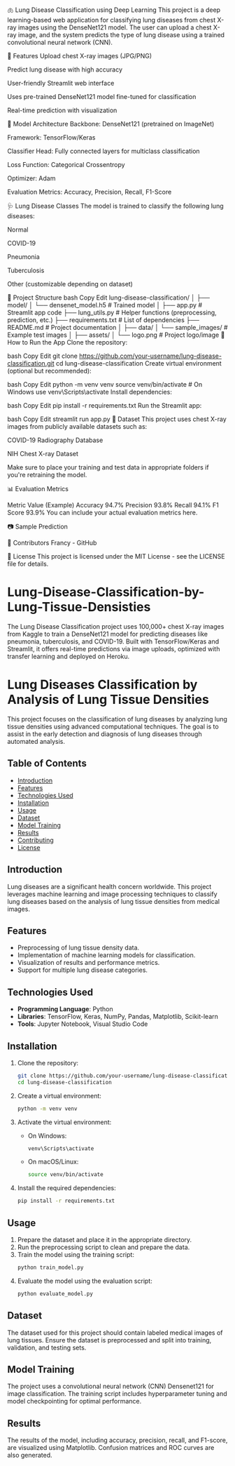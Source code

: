 🫁 Lung Disease Classification using Deep Learning
This project is a deep learning-based web application for classifying lung diseases from chest X-ray images using the DenseNet121 model. The user can upload a chest X-ray image, and the system predicts the type of lung disease using a trained convolutional neural network (CNN).

📌 Features
Upload chest X-ray images (JPG/PNG)

Predict lung disease with high accuracy

User-friendly Streamlit web interface

Uses pre-trained DenseNet121 model fine-tuned for classification

Real-time prediction with visualization

🧠 Model Architecture
Backbone: DenseNet121 (pretrained on ImageNet)

Framework: TensorFlow/Keras

Classifier Head: Fully connected layers for multiclass classification

Loss Function: Categorical Crossentropy

Optimizer: Adam

Evaluation Metrics: Accuracy, Precision, Recall, F1-Score

🩺 Lung Disease Classes
The model is trained to classify the following lung diseases:

Normal

COVID-19

Pneumonia

Tuberculosis

Other (customizable depending on dataset)

📁 Project Structure
bash
Copy
Edit
lung-disease-classification/
│
├── model/
│   └── densenet_model.h5               # Trained model
│
├── app.py                              # Streamlit app code
├── lung_utils.py                       # Helper functions (preprocessing, prediction, etc.)
├── requirements.txt                    # List of dependencies
├── README.md                           # Project documentation
│
├── data/
│   └── sample_images/                  # Example test images
│
├── assets/
│   └── logo.png                        # Project logo/image
🚀 How to Run the App
Clone the repository:

bash
Copy
Edit
git clone https://github.com/your-username/lung-disease-classification.git
cd lung-disease-classification
Create virtual environment (optional but recommended):

bash
Copy
Edit
python -m venv venv
source venv/bin/activate    # On Windows use venv\Scripts\activate
Install dependencies:

bash
Copy
Edit
pip install -r requirements.txt
Run the Streamlit app:

bash
Copy
Edit
streamlit run app.py
🧪 Dataset
This project uses chest X-ray images from publicly available datasets such as:

COVID-19 Radiography Database

NIH Chest X-ray Dataset

Make sure to place your training and test data in appropriate folders if you're retraining the model.

📊 Evaluation Metrics

Metric	Value (Example)
Accuracy	94.7%
Precision	93.8%
Recall	94.1%
F1 Score	93.9%
You can include your actual evaluation metrics here.

📷 Sample Prediction

🤝 Contributors
Francy - GitHub

📜 License
This project is licensed under the MIT License - see the LICENSE file for details.

# Lung-Disease-Classification-by-Lung-Tissue-Densisties
The Lung Disease Classification project uses 100,000+ chest X-ray images from Kaggle to train a DenseNet121 model for predicting diseases like pneumonia, tuberculosis, and COVID-19. Built with TensorFlow/Keras and Streamlit, it offers real-time predictions via image uploads, optimized with transfer learning and deployed on Heroku.
# Lung Diseases Classification by Analysis of Lung Tissue Densities

This project focuses on the classification of lung diseases by analyzing lung tissue densities using advanced computational techniques. The goal is to assist in the early detection and diagnosis of lung diseases through automated analysis.

## Table of Contents

- [Introduction](#introduction)
- [Features](#features)
- [Technologies Used](#technologies-used)
- [Installation](#installation)
- [Usage](#usage)
- [Dataset](#dataset)
- [Model Training](#model-training)
- [Results](#results)
- [Contributing](#contributing)
- [License](#license)

## Introduction

Lung diseases are a significant health concern worldwide. This project leverages machine learning and image processing techniques to classify lung diseases based on the analysis of lung tissue densities from medical images.

## Features

- Preprocessing of lung tissue density data.
- Implementation of machine learning models for classification.
- Visualization of results and performance metrics.
- Support for multiple lung disease categories.

## Technologies Used

- **Programming Language**: Python
- **Libraries**: TensorFlow, Keras, NumPy, Pandas, Matplotlib, Scikit-learn
- **Tools**: Jupyter Notebook, Visual Studio Code

## Installation

1. Clone the repository:
   ```bash
   git clone https://github.com/your-username/lung-disease-classification.git
   cd lung-disease-classification
   ```

2. Create a virtual environment:
   ```bash
   python -m venv venv
   ```

3. Activate the virtual environment:
   - On Windows:
     ```bash
     venv\Scripts\activate
     ```
   - On macOS/Linux:
     ```bash
     source venv/bin/activate
     ```

4. Install the required dependencies:
   ```bash
   pip install -r requirements.txt
   ```

## Usage

1. Prepare the dataset and place it in the appropriate directory.
2. Run the preprocessing script to clean and prepare the data.
3. Train the model using the training script:
   ```bash
   python train_model.py
   ```
4. Evaluate the model using the evaluation script:
   ```bash
   python evaluate_model.py
   ```

## Dataset

The dataset used for this project should contain labeled medical images of lung tissues. Ensure the dataset is preprocessed and split into training, validation, and testing sets.

## Model Training

The project uses a convolutional neural network (CNN) Densenet121 for image classification. The training script includes hyperparameter tuning and model checkpointing for optimal performance.

## Results

The results of the model, including accuracy, precision, recall, and F1-score, are visualized using Matplotlib. Confusion matrices and ROC curves are also generated.

